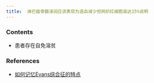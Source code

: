 ```yaml
---
title:  淋巴瘤骨髓浸润应该表现为造血减少但网织红细胞高达15%说明
--- 
```


### Contents
- 患者存在自免溶贫
### References
- [如何记忆Evans综合征的特点](/如何记忆Evans综合征的特点)

